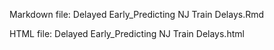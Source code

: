 Markdown file: Delayed Early_Predicting NJ Train Delays.Rmd

HTML file: Delayed Early_Predicting NJ Train Delays.html
